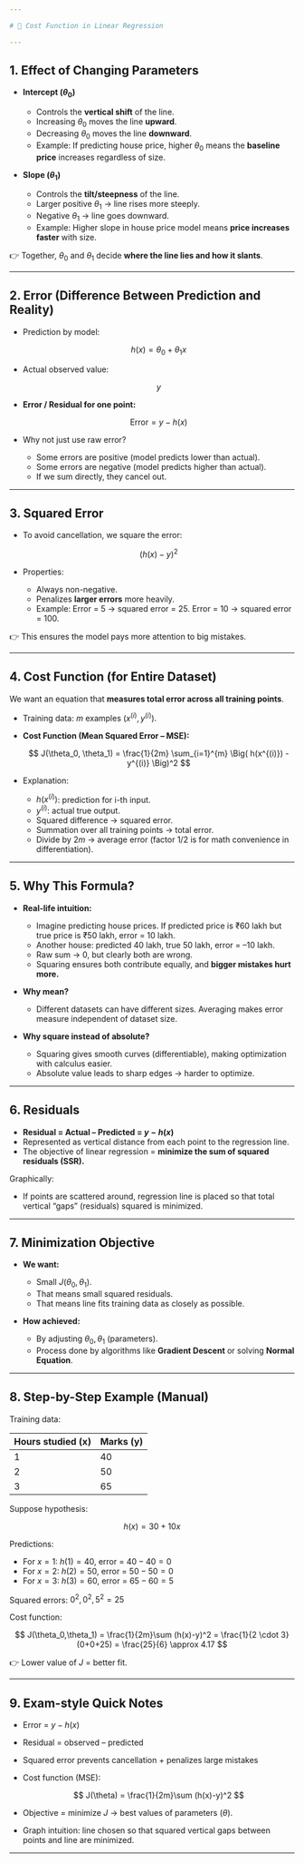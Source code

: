```yaml
---

# 📘 Cost Function in Linear Regression

---
```


## 1. Effect of Changing Parameters

* **Intercept ($\theta_0$)**

  * Controls the **vertical shift** of the line.
  * Increasing $\theta_0$ moves the line **upward**.
  * Decreasing $\theta_0$ moves the line **downward**.
  * Example: If predicting house price, higher $\theta_0$ means the **baseline price** increases regardless of size.

* **Slope ($\theta_1$)**

  * Controls the **tilt/steepness** of the line.
  * Larger positive $\theta_1$ → line rises more steeply.
  * Negative $\theta_1$ → line goes downward.
  * Example: Higher slope in house price model means **price increases faster** with size.

👉 Together, $\theta_0$ and $\theta_1$ decide **where the line lies and how it slants**.

---

## 2. Error (Difference Between Prediction and Reality)

* Prediction by model:

  $$
  h(x) = \theta_0 + \theta_1 x
  $$

* Actual observed value:

  $$
  y
  $$

* **Error / Residual for one point:**

  $$
  \text{Error} = y - h(x)
  $$

* Why not just use raw error?

  * Some errors are positive (model predicts lower than actual).
  * Some errors are negative (model predicts higher than actual).
  * If we sum directly, they cancel out.

---

## 3. Squared Error

* To avoid cancellation, we square the error:

  $$
  (h(x) - y)^2
  $$

* Properties:

  * Always non-negative.
  * Penalizes **larger errors** more heavily.
  * Example: Error = 5 → squared error = 25. Error = 10 → squared error = 100.

👉 This ensures the model pays more attention to big mistakes.

---

## 4. Cost Function (for Entire Dataset)

We want an equation that **measures total error across all training points**.

* Training data: $m$ examples $(x^{(i)}, y^{(i)})$.

* **Cost Function (Mean Squared Error – MSE):**

  $$
  J(\theta_0, \theta_1) = \frac{1}{2m} \sum_{i=1}^{m} \Big( h(x^{(i)}) - y^{(i)} \Big)^2
  $$

* Explanation:

  * $h(x^{(i)})$: prediction for i-th input.
  * $y^{(i)}$: actual true output.
  * Squared difference → squared error.
  * Summation over all training points → total error.
  * Divide by $2m$ → average error (factor $1/2$ is for math convenience in differentiation).

---

## 5. Why This Formula?

* **Real-life intuition:**

  * Imagine predicting house prices. If predicted price is ₹60 lakh but true price is ₹50 lakh, error = 10 lakh.
  * Another house: predicted 40 lakh, true 50 lakh, error = –10 lakh.
  * Raw sum → 0, but clearly both are wrong.
  * Squaring ensures both contribute equally, and **bigger mistakes hurt more.**

* **Why mean?**

  * Different datasets can have different sizes. Averaging makes error measure independent of dataset size.

* **Why square instead of absolute?**

  * Squaring gives smooth curves (differentiable), making optimization with calculus easier.
  * Absolute value leads to sharp edges → harder to optimize.

---

## 6. Residuals

* **Residual = Actual – Predicted = $y - h(x)$**
* Represented as vertical distance from each point to the regression line.
* The objective of linear regression = **minimize the sum of squared residuals (SSR).**

Graphically:

* If points are scattered around, regression line is placed so that total vertical “gaps” (residuals) squared is minimized.

---

## 7. Minimization Objective

* **We want:**

  * Small $J(\theta_0, \theta_1)$.
  * That means small squared residuals.
  * That means line fits training data as closely as possible.

* **How achieved:**

  * By adjusting $\theta_0, \theta_1$ (parameters).
  * Process done by algorithms like **Gradient Descent** or solving **Normal Equation**.

---

## 8. Step-by-Step Example (Manual)

Training data:

| Hours studied (x) | Marks (y) |
| ----------------- | --------- |
| 1                 | 40        |
| 2                 | 50        |
| 3                 | 65        |

Suppose hypothesis:

$$
h(x) = 30 + 10x
$$

Predictions:

* For $x=1$: $h(1) = 40$, error = $40-40=0$
* For $x=2$: $h(2) = 50$, error = $50-50=0$
* For $x=3$: $h(3) = 60$, error = $65-60=5$

Squared errors: $0^2, 0^2, 5^2 = 25$

Cost function:

$$
J(\theta_0,\theta_1) = \frac{1}{2m}\sum (h(x)-y)^2 = \frac{1}{2 \cdot 3} (0+0+25) = \frac{25}{6} \approx 4.17
$$

👉 Lower value of $J$ = better fit.

---

## 9. Exam-style Quick Notes

* Error = $y - h(x)$
* Residual = observed – predicted
* Squared error prevents cancellation + penalizes large mistakes
* Cost function (MSE):

  $$
  J(\theta) = \frac{1}{2m}\sum (h(x)-y)^2
  $$
* Objective = minimize $J$ → best values of parameters ($\theta$).
* Graph intuition: line chosen so that squared vertical gaps between points and line are minimized.

---

